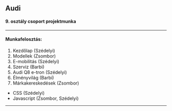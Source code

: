 ## Audi
#### 9. osztály csoport projektmunka
--- 
#### Munkafelosztás:
1. Kezdőlap (Szédelyi)
2. Modellek (Zsombor)
3. E-mobilitás (Szédelyi)
4. Szerviz (Barbi)
5. Audi Q8 e-tron (Szédelyi)
6. Élményvilág (Barbi)
7. Márkakereskedések (Zsombor)

- CSS (Szédelyi)
- Javascript (Zsombor, Szédelyi)
---